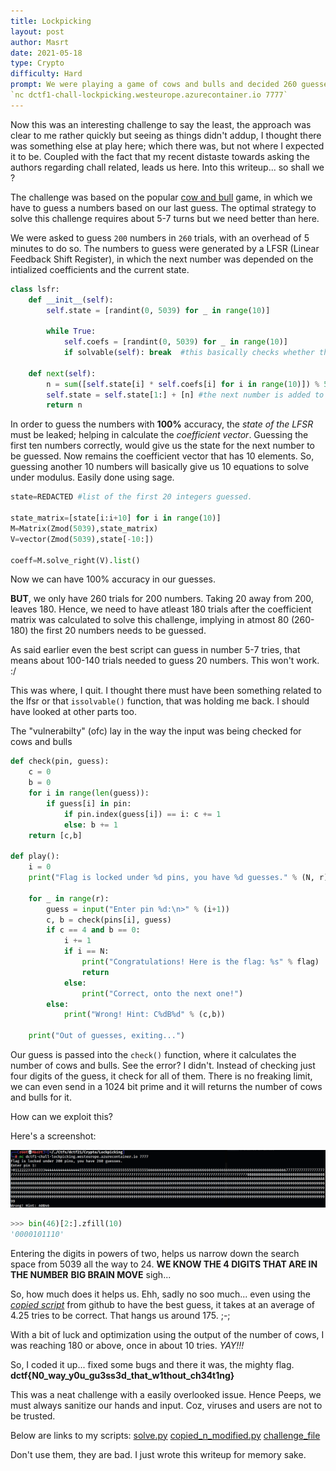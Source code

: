 ```yaml
---
title: Lockpicking
layout: post
author: Masrt
date: 2021-05-18
type: Crypto
difficulty: Hard
prompt: We were playing a game of cows and bulls and decided 260 guesses was enough for 200 pins.
`nc dctf1-chall-lockpicking.westeurope.azurecontainer.io 7777`
---
```


Now this was an interesting challenge to say the least, the approach was clear to me rather quickly but seeing as things didn't addup, I thought there was something else at play here; which there was, but not where I expected it to be. Coupled with the fact that my recent distaste towards asking the authors regarding chall related, leads us here. Into this writeup... so shall we ?

The challenge was based on the popular [cow and bull](https://en.wikipedia.org/wiki/Bulls_and_Cows) game, in which we have to guess a numbers based on our last guess. The optimal strategy to solve this challenge requires about 5-7 turns but we need better than here.

We were asked to guess `200` numbers in `260` trials, with an overhead of 5 minutes to do so. The numbers to guess were generated by a LFSR (Linear Feedback Shift Register), in which the next number was depended on the intialized coefficients and the current state.

```python
class lsfr:
    def __init__(self):
        self.state = [randint(0, 5039) for _ in range(10)]
        
        while True:
	        self.coefs = [randint(0, 5039) for _ in range(10)]
	      	if solvable(self): break  #this basically checks whether the coefs can be calculated uniquely

    def next(self):
        n = sum([self.state[i] * self.coefs[i] for i in range(10)]) % 5039  #next number is the current state multiplied with the coefs
        self.state = self.state[1:] + [n] #the next number is added to the end of the state. 
        return n
```

In order to guess the numbers with **100%** accuracy, the *state of the LFSR* must be leaked; helping in calculate the *coefficient vector*. Guessing the first ten numbers correctly, would give us the state for the next number to be guessed. Now remains the coefficient vector that has 10 elements. So, guessing another 10 numbers will basically give us 10 equations to solve under modulus. Easily done using sage.

```python
state=REDACTED #list of the first 20 integers guessed.

state_matrix=[state[i:i+10] for i in range(10)]
M=Matrix(Zmod(5039),state_matrix)
V=vector(Zmod(5039),state[-10:])

coeff=M.solve_right(V).list()
```

Now we can have 100% accuracy in our guesses. 

**BUT**, we only have 260 trials for 200 numbers. Taking 20 away from 200, leaves 180. Hence, we need to have atleast 180 trials after the coefficient matrix was calculated to solve this challenge, implying in atmost 80 (260-180) the first 20 numbers needs to be guessed.

As said earlier even the best script can guess in number 5-7 tries, that means about 100-140 trials needed to guess 20 numbers. This won't work. :/

This was where, I quit. I thought there must have been something related to the lfsr or that `issolvable()` function, that was holding me back. I should have looked at other parts too.

The "vulnerabilty" (ofc) lay in the way the input was being checked for cows and bulls

```python
def check(pin, guess):
    c = 0
    b = 0
    for i in range(len(guess)):
        if guess[i] in pin:
            if pin.index(guess[i]) == i: c += 1
            else: b += 1
    return [c,b]

def play():
    i = 0
    print("Flag is locked under %d pins, you have %d guesses." % (N, r))

    for _ in range(r):
        guess = input("Enter pin %d:\n>" % (i+1))
        c, b = check(pins[i], guess)
        if c == 4 and b == 0:
            i += 1
            if i == N:
                print("Congratulations! Here is the flag: %s" % flag)
                return
            else:
                print("Correct, onto the next one!")
        else: 
            print("Wrong! Hint: C%dB%d" % (c,b))

    print("Out of guesses, exiting...")
```

Our guess is passed into the `check()` function, where it calculates the number of cows and bulls. See the error? I didn't. Instead of checking just four digits of the guess, it check for all of them. There is no freaking limit, we can even send in a 1024 bit prime and it will returns the number of cows and bulls for it.

How can we exploit this?

Here's a screenshot:

![brilliant](/images/Masrt/dctf21/brilliant_moment.png)

```python
>>> bin(46)[2:].zfill(10)
'0000101110'
```

Entering the digits in powers of two, helps us narrow down the search space from 5039 all the way to 24. **WE KNOW THE 4 DIGITS THAT ARE IN THE NUMBER** **BIG BRAIN MOVE** sigh...

So, how much does it helps us. Ehh, sadly no soo much... even using the [*copied script*](https://github.com/Dungyichao/Mastermind) from github to have the best guess, it takes at an average of 4.25 tries to be correct. That hangs us around 175. ;-;

With a bit of luck and optimization using the output of the number of cows, I was reaching 180 or above, once in about 10 tries. *YAY!!!* 

So, I coded it up... fixed some bugs and there it was, the mighty flag. **dctf{N0_way_y0u_gu3ss3d_that_w1thout_ch34t1ng}**

This was a neat challenge with a easily overlooked issue. Hence Peeps, we must always sanitize our hands and input. Coz, viruses and users are not to be trusted.


Below are links to my scripts:
[solve.py](/scripts/Masrt/dctf21/solve.py) [copied_n_modified.py](/scripts/Masrt/dctf21/cow_bull.py) [challenge_file](scripts/Masrt/dctf21/lockpicking.py)

Don't use them, they are bad. I just wrote this writeup for memory sake.